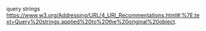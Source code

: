 query strings
https://www.w3.org/Addressing/URL/4_URI_Recommentations.html#:%7E:text=Query%20strings,applied%20to%20the%20original%20object.